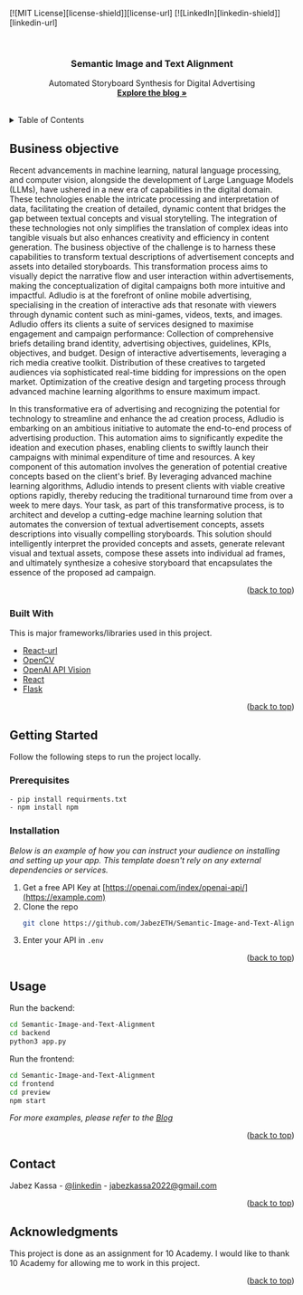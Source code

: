 <a id="readme-top"></a>

[![MIT License][license-shield]][license-url]
[![LinkedIn][linkedin-shield]][linkedin-url]

<!-- PROJECT LOGO -->
<br />
<div align="center">

  <h3 align="center">Semantic Image and Text Alignment</h3>

  <p align="center">
    Automated Storyboard Synthesis for Digital Advertising
    <br />
    <a href="https://medium.com/@jabezkassa2022/2d4948a0a06d"><strong>Explore the blog »</strong></a>
    <br />
    <br />
  </p>
</div>

<!-- TABLE OF CONTENTS -->
<details>
  <summary>Table of Contents</summary>
  <ol>
    <li>
      <a href="Business-objective">Business objective</a>
      <ul>
        <li><a href="#built-with">Built With</a></li>
      </ul>
    </li>
    <li>
      <a href="#getting-started">Getting Started</a>
      <ul>
        <li><a href="#prerequisites">Prerequisites</a></li>
        <li><a href="#installation">Installation</a></li>
      </ul>
    </li>
    <li><a href="#usage">Usage</a></li>
    <li><a href="#contact">Contact</a></li>
    <li><a href="#acknowledgments">Acknowledgments</a></li>
  </ol>
</details>

<!-- ABOUT THE PROJECT -->

## Business objective

Recent advancements in machine learning, natural language processing, and computer vision, alongside the development of Large Language Models (LLMs), have ushered in a new era of capabilities in the digital domain. These technologies enable the intricate processing and interpretation of data, facilitating the creation of detailed, dynamic content that bridges the gap between textual concepts and visual storytelling. The integration of these technologies not only simplifies the translation of complex ideas into tangible visuals but also enhances creativity and efficiency in content generation. The business objective of the challenge is to harness these capabilities to transform textual descriptions of advertisement concepts and assets into detailed storyboards. This transformation process aims to visually depict the narrative flow and user interaction within advertisements, making the conceptualization of digital campaigns both more intuitive and impactful.
Adludio is at the forefront of online mobile advertising, specialising in the creation of interactive ads that resonate with viewers through dynamic content such as mini-games, videos, texts, and images. Adludio offers its clients a suite of services designed to maximise engagement and campaign performance:
Collection of comprehensive briefs detailing brand identity, advertising objectives, guidelines, KPIs, objectives, and budget.
Design of interactive advertisements, leveraging a rich media creative toolkit.
Distribution of these creatives to targeted audiences via sophisticated real-time bidding for impressions on the open market.
Optimization of the creative design and targeting process through advanced machine learning algorithms to ensure maximum impact.

In this transformative era of advertising and recognizing the potential for technology to streamline and enhance the ad creation process, Adludio is embarking on an ambitious initiative to automate the end-to-end process of advertising production. This automation aims to significantly expedite the ideation and execution phases, enabling clients to swiftly launch their campaigns with minimal expenditure of time and resources. A key component of this automation involves the generation of potential creative concepts based on the client's brief. By leveraging advanced machine learning algorithms, Adludio intends to present clients with viable creative options rapidly, thereby reducing the traditional turnaround time from over a week to mere days. Your task, as part of this transformative process, is to architect and develop a cutting-edge machine learning solution that automates the conversion of textual advertisement concepts, assets descriptions into visually compelling storyboards. This solution should intelligently interpret the provided concepts and assets, generate relevant visual and textual assets, compose these assets into individual ad frames, and ultimately synthesize a cohesive storyboard that encapsulates the essence of the proposed ad campaign.

<p align="right">(<a href="#readme-top">back to top</a>)</p>

### Built With

This is major frameworks/libraries used in this project.

- [React-url](https://microsoft.github.io/autogen/docs/Getting-Started/)
- [OpenCV](https://opencv.org/)
- [OpenAI API Vision](https://platform.openai.com/docs/guides/vision)
- [React](https://react.dev/)
- [Flask](https://flask.palletsprojects.com/en/3.0.x/)

<p align="right">(<a href="#readme-top">back to top</a>)</p>

<!-- GETTING STARTED -->

## Getting Started

Follow the following steps to run the project locally.

### Prerequisites

```sh
- pip install requirments.txt
- npm install npm
```

### Installation

_Below is an example of how you can instruct your audience on installing and setting up your app. This template doesn't rely on any external dependencies or services._

1. Get a free API Key at [https://openai.com/index/openai-api/](https://example.com)
2. Clone the repo
   ```sh
   git clone https://github.com/JabezETH/Semantic-Image-and-Text-Alignment.git
   ```
3. Enter your API in `.env`

<p align="right">(<a href="#readme-top">back to top</a>)</p>

<!-- USAGE EXAMPLES -->

## Usage

Run the backend:

```sh
cd Semantic-Image-and-Text-Alignment
cd backend
python3 app.py
```

Run the frontend:

```sh
cd Semantic-Image-and-Text-Alignment
cd frontend
cd preview
npm start
```

_For more examples, please refer to the [Blog](https://medium.com/@jabezkassa2022/2d4948a0a06d)_

<p align="right">(<a href="#readme-top">back to top</a>)</p>

<!-- CONTACT -->

## Contact

Jabez Kassa - [@linkedin](https://www.linkedin.com/in/jabez-kassa-37b743193/) - jabezkassa2022@gmail.com

<p align="right">(<a href="#readme-top">back to top</a>)</p>

<!-- ACKNOWLEDGMENTS -->

## Acknowledgments

This project is done as an assignment for 10 Academy. I would like to thank 10 Academy for allowing me to work in this project.

<p align="right">(<a href="#readme-top">back to top</a>)</p>
